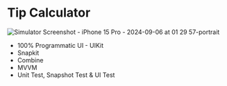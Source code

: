 # Tip Calculator
![Simulator Screenshot - iPhone 15 Pro - 2024-09-06 at 01 29 57-portrait](https://github.com/user-attachments/assets/2ae67959-e748-42b6-8a9f-6cf5c1e71ec8)

* 100% Programmatic UI - UIKit
* Snapkit
* Combine
* MVVM
* Unit Test, Snapshot Test & UI Test
